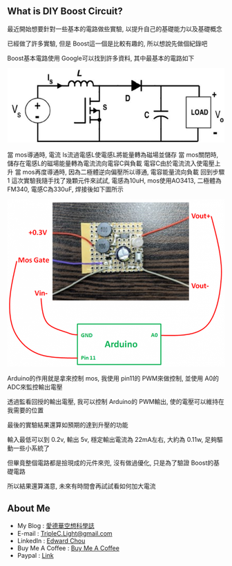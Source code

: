 ## What is DIY Boost Circuit?
最近開始想要針對一些基本的電路做些實驗, 以提升自己的基礎能力以及基礎概念

已經做了許多實驗, 但是 Boost這一個是比較有趣的, 所以想說先做個紀錄吧

Boost基本電路使用 Google可以找到許多資料, 其中最基本的電路如下

<center><img src="https://github.com/TripleC-Light/DIY-Boost-Circuit/blob/master/image/example.png?raw=true" width=600></center>

當 mos導通時, 電流 Is流過電感L使電感L將能量轉為磁場並儲存
當 mos關閉時, 儲存在電感L的磁場能量轉為電流流向電容C與負載
電容C由於電流流入使電壓上升
當 mos再度導通時, 因為二極體逆向偏壓所以導通, 電容能量流向負載
回到步驟1
這次實驗我隨手找了幾顆元件來試試, 電感為10uH, mos使用AO3413, 二極體為FM340, 電感C為330uF, 焊接後如下圖所示

<center><img src="https://github.com/TripleC-Light/DIY-Boost-Circuit/blob/master/image/realCircuit.png?raw=true" width=600></center>

Arduino的作用就是拿來控制 mos, 我使用 pin11的 PWM來做控制, 並使用 A0的 ADC來監控輸出電壓

透過監看回授的輸出電壓, 我可以控制 Arduino的 PWM輸出, 使的電壓可以維持在我需要的位置

最後的實驗結果還算如預期的達到升壓的功能

輸入最低可以到 0.2v, 輸出 5v, 穩定輸出電流為 22mA左右, 大約為 0.11w, 足夠驅動一些小系統了

但畢竟整個電路都是撿現成的元件來兜, 沒有做過優化, 只是為了驗證 Boost的基礎電路

所以結果還算滿意, 未來有時間會再試試看如何加大電流


## About Me
 - My Blog : [愛德華空想科學誌](https://triplec-light.000webhostapp.com)
 - E-mail : TripleC.Light@gmail.com
 - LinkedIn : [Edward Chou](https://www.linkedin.com/in/edward-chou-42058912a)
 - Buy Me A Coffee : [Buy Me A Coffee](https://www.buymeacoffee.com/YrFKPo2)
 - Paypal : [Link](https://www.paypal.me/TripleCLight?locale.x=zh_TW)
 